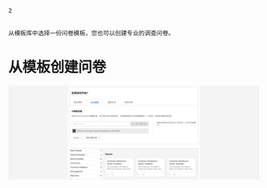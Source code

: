 ```index
2
```
```tag

```
```summary
从模板库中选择一份问卷模板，您也可以创建专业的调查问卷。
```
# 从模板创建问卷

<img src='./assets/02fromTemplate/fromTemplate.png'>

